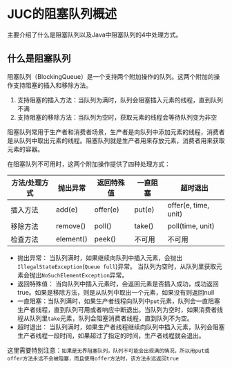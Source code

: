 # JUC的阻塞队列概述
主要介绍了什么是阻塞队列以及Java中阻塞队列的4中处理方式。

## 什么是阻塞队列
阻塞队列（BlockingQueue）是一个支持两个附加操作的队列。这两个附加的操作支持阻塞的插入和移除方法。

1. 支持阻塞的插入方法：当队列为满时，队列会阻塞插入元素的线程，直到队列不满
2. 支持阻塞的移除方法：当队列为空时，获取元素的线程会等待队列变为非空

阻塞队列常用于生产者和消费者场景，生产者是向队列中添加元素的线程，消费者是从队列中取出元素的线程。阻塞队列就是生产者用来存放元素，消费者用来获取元素的容器。

在阻塞队列不可用时，这两个附加操作提供了四种处理方式：

|方法/处理方式| 抛出异常| 返回特殊值|一直阻塞|超时退出|
| ---| --- | --- | --- | --- |
|插入方法   | add(e)   | offer(e)  | put(e)  | offer(e, time, unit)  |
|移除方法   | remove()  | poll()  | take()  | poll(time, unit)  |
|检查方法   | element()  | peek()  | 不可用  | 不可用  |

- 抛出异常： 当队列满时，如果继续向队列中插入元素，会抛出`IllegalStateException`(`Queue full`)异常。 当队列为空时，从队列里获取元素会抛出`NoSuchElementException`异常。
- 返回特殊值： 当向队列中插入元素时，会返回元素是否插入成功，成功返回true。如果是移除方法，则是从队列中取出一个元素，如果没有则返回null
- 一直阻塞：当队列满时，如果生产者线程向队列中`put`元素，队列会一直阻塞生产者线程，直到队列可用或者响应中断退出。当队列为空时，如果消费者线程从队列里`take`元素，队列会阻塞消费者线程，直到队列不为空。
- 超时退出： 当队列满时，如果生产者线程继续向队列中插入元素，队列会阻塞生产者线程一段时间，如果超过了指定的时间，生产者线程就会退出。

这里需要特别注意：`如果是无界阻塞队列，队列不可能会出现满的情况，所以用put或offer方法永远不会被阻塞，而且使用offer方法时，该方法永远返回true`
